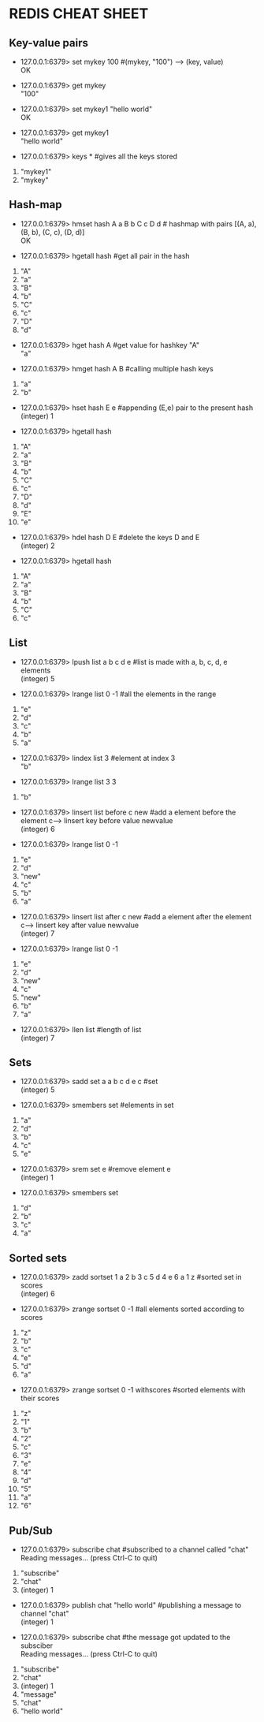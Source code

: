 # REDIS CHEAT SHEET

## Key-value pairs 

- 127.0.0.1:6379> set mykey 100   #(mykey, "100") --> (key, value) 
  <br>OK

- 127.0.0.1:6379> get mykey  
 "100"

- 127.0.0.1:6379> set mykey1 "hello world"<br>
  OK
 
- 127.0.0.1:6379> get mykey1 <br>
  "hello world"

- 127.0.0.1:6379> keys *  #gives all the keys stored
1) "mykey1"
2) "mykey"


## Hash-map

- 127.0.0.1:6379> hmset hash A a B b C c D d  # hashmap with pairs [(A, a), (B, b), (C, c), (D, d)] <br>
  OK

- 127.0.0.1:6379> hgetall hash #get all pair in the hash
1) "A"
2) "a"
3) "B"
4) "b"
5) "C"
6) "c"
7) "D"
8) "d"

- 127.0.0.1:6379> hget hash A #get value for hashkey "A" <br>
  "a"

- 127.0.0.1:6379> hmget hash A B #calling multiple hash keys
1) "a"
2) "b"

- 127.0.0.1:6379> hset hash E e #appending (E,e) pair to the present hash <br>
  (integer) 1

- 127.0.0.1:6379> hgetall hash
 1) "A"
 2) "a"
 3) "B"
 4) "b"
 5) "C"
 6) "c"
 7) "D"
 8) "d"
 9) "E"
10) "e"

- 127.0.0.1:6379> hdel hash D E #delete the keys D and E <br>
  (integer) 2

- 127.0.0.1:6379> hgetall hash 
1) "A"
2) "a"
3) "B"
4) "b"
5) "C"
6) "c"

## List

- 127.0.0.1:6379> lpush list a b c d e  #list is made with a, b, c, d, e elements <br>
  (integer) 5

- 127.0.0.1:6379> lrange list 0 -1  #all the elements in the range
1) "e"
2) "d"
3) "c"
4) "b"
5) "a"

- 127.0.0.1:6379> lindex list 3 #element at index 3 <br>
  "b"

- 127.0.0.1:6379> lrange list 3 3 <br>
1) "b"

- 127.0.0.1:6379> linsert list before c new  #add a element before the element c--> linsert key before value newvalue <br>
  (integer) 6

- 127.0.0.1:6379> lrange list 0 -1
1) "e"
2) "d"
3) "new"
4) "c"
5) "b"
6) "a"

- 127.0.0.1:6379> linsert list after c new  #add a element after the element c--> linsert key after value newvalue <br>
  (integer) 7

- 127.0.0.1:6379> lrange list 0 -1
1) "e"
2) "d"
3) "new"
4) "c"
5) "new"
6) "b"
7) "a"

- 127.0.0.1:6379> llen list #length of list <br>
  (integer) 7


## Sets

- 127.0.0.1:6379> sadd set a a b c d e c  #set  <br>
  (integer) 5

- 127.0.0.1:6379> smembers set #elements in set <br>
1) "a"
2) "d"
3) "b"
4) "c"
5) "e"

- 127.0.0.1:6379> srem set e  #remove element e <br>
  (integer) 1

- 127.0.0.1:6379> smembers set
1) "d"
2) "b"
3) "c"
4) "a"

## Sorted sets

- 127.0.0.1:6379> zadd sortset 1 a 2 b 3 c 5 d 4 e 6 a 1 z  #sorted set in scores <br>
  (integer) 6

- 127.0.0.1:6379> zrange sortset 0 -1 #all elements sorted according to scores
1) "z"
2) "b"
3) "c"
4) "e"
5) "d"
6) "a"

- 127.0.0.1:6379> zrange sortset 0 -1 withscores #sorted elements with their scores
 1) "z"
 2) "1"
 3) "b"
 4) "2"
 5) "c"
 6) "3"
 7) "e"
 8) "4"
 9) "d"
10) "5"
11) "a"
12) "6"

## Pub/Sub

- 127.0.0.1:6379> subscribe chat   #subscribed to a channel called "chat" <br>
Reading messages... (press Ctrl-C to quit)  
1) "subscribe"
2) "chat"
3) (integer) 1

- 127.0.0.1:6379> publish chat "hello world" #publishing a message to channel "chat" <br>
  (integer) 1

- 127.0.0.1:6379> subscribe chat  #the message got updated to the subsciber <br>
Reading messages... (press Ctrl-C to quit)
1) "subscribe"
2) "chat"
3) (integer) 1
1) "message"
2) "chat"
3) "hello world"

